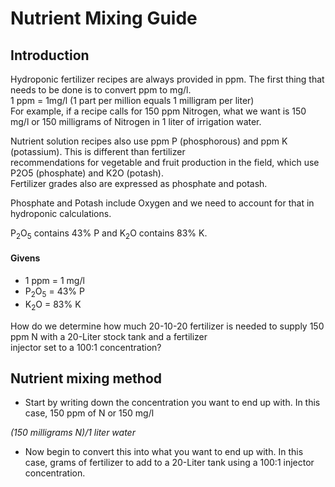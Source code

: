 # Nutrient Mixing Guide

## Introduction

Hydroponic fertilizer recipes are always provided in ppm. The first thing that needs to be done is to convert ppm to mg/l.  
1 ppm = 1mg/l (1 part per million equals 1 milligram per liter)  
For example, if a recipe calls for 150 ppm Nitrogen, what we want is 150 mg/l or 150 milligrams of Nitrogen in 1 liter of irrigation water.  

Nutrient solution recipes also use ppm P (phosphorous) and ppm K (potassium). This is different than fertilizer  
recommendations for vegetable and fruit production in the field, which use P2O5 (phosphate) and K2O (potash).  
Fertilizer grades also are expressed as phosphate and potash.

Phosphate and Potash include Oxygen and we need to account for that in hydroponic calculations.

P<sub>2</sub>O<sub>5</sub> contains 43% P and K<sub>2</sub>O contains 83% K.

#### Givens

   - 1 ppm = 1 mg/l
   - P<sub>2</sub>O<sub>5</sub> = 43% P
   - K<sub>2</sub>O = 83% K

How do we determine how much 20-10-20 fertilizer is needed to supply 150 ppm N with a 20-Liter stock tank and a fertilizer  
injector set to a 100:1 concentration?

## Nutrient mixing method
    
   - Start by writing down the concentration you want to end up with. In this case, 150 ppm of N
   or 150 mg/l

   *(150 milligrams N)/1 liter water*

   - Now begin to convert this into what you want to end up with. In this case, grams of fertilizer to add to a
   20-Liter tank using a 100:1 injector concentration.

